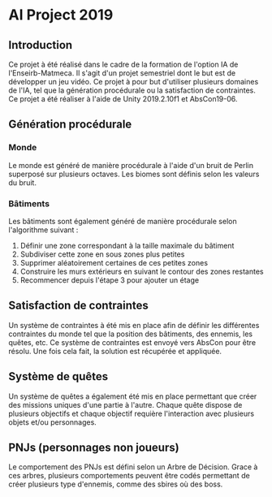 # AI Project 2019

## Introduction

Ce projet à été réalisé dans le cadre de la formation de l'option IA de l'Enseirb-Matmeca. Il s'agit d'un projet semestriel dont le but est de développer un jeu vidéo. Ce projet à pour but d'utiliser plusieurs domaines de l'IA, tel que la génération procédurale ou la satisfaction de contraintes.  
Ce projet a été réaliser à l'aide de Unity 2019.2.10f1 et AbsCon19-06.

## Génération procédurale

### Monde
Le monde est généré de manière procédurale à l'aide d'un bruit de Perlin superposé sur plusieurs octaves. Les biomes sont définis selon les valeurs du bruit.

### Bâtiments
Les bâtiments sont également généré de manière procédurale selon l'algorithme suivant :
1. Définir une zone correspondant à la taille maximale du bâtiment
2. Subdiviser cette zone en sous zones plus petites
3. Supprimer aléatoirement certaines de ces petites zones
4. Construire les murs extérieurs en suivant le contour des zones restantes
5. Recommencer depuis l'étape 3 pour ajouter un étage

## Satisfaction de contraintes

Un système de contraintes à été mis en place afin de définir les différentes contraintes du monde tel que la position des bâtiments, des ennemis, les quêtes, etc. Ce système de contraintes est envoyé vers AbsCon pour être résolu. Une fois cela fait, la solution est récupérée et appliquée.

## Système de quêtes

Un système de quêtes a également été mis en place permettant que créer des missions uniques d'une partie à l'autre. Chaque quête dispose de plusieurs objectifs et chaque objectif requière l'interaction avec plusieurs objets et/ou personnages.

## PNJs (personnages non joueurs)

Le comportement des PNJs est défini selon un Arbre de Décision. Grace à ces arbres, plusieurs comportements peuvent être codés permettant de créer plusieurs type d'ennemis, comme des sbires où des boss.
